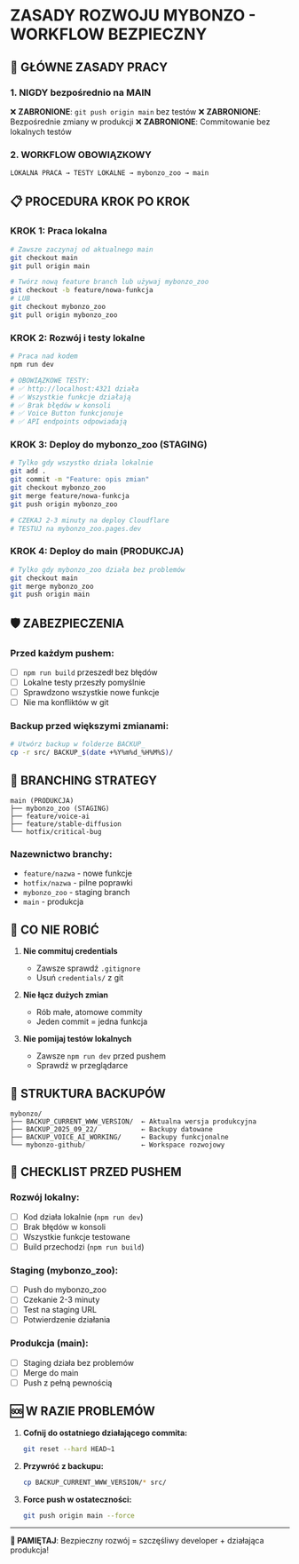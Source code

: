 # ZASADY ROZWOJU MYBONZO - WORKFLOW BEZPIECZNY

## 🚨 GŁÓWNE ZASADY PRACY

### 1. NIGDY bezpośrednio na MAIN
❌ **ZABRONIONE**: `git push origin main` bez testów
❌ **ZABRONIONE**: Bezpośrednie zmiany w produkcji
❌ **ZABRONIONE**: Commitowanie bez lokalnych testów

### 2. WORKFLOW OBOWIĄZKOWY
```
LOKALNA PRACA → TESTY LOKALNE → mybonzo_zoo → main
```

## 📋 PROCEDURA KROK PO KROK

### KROK 1: Praca lokalna
```bash
# Zawsze zaczynaj od aktualnego main
git checkout main
git pull origin main

# Twórz nową feature branch lub używaj mybonzo_zoo
git checkout -b feature/nowa-funkcja
# LUB
git checkout mybonzo_zoo
git pull origin mybonzo_zoo
```

### KROK 2: Rozwój i testy lokalne
```bash
# Praca nad kodem
npm run dev

# OBOWIĄZKOWE TESTY:
# ✅ http://localhost:4321 działa
# ✅ Wszystkie funkcje działają
# ✅ Brak błędów w konsoli
# ✅ Voice Button funkcjonuje
# ✅ API endpoints odpowiadają
```

### KROK 3: Deploy do mybonzo_zoo (STAGING)
```bash
# Tylko gdy wszystko działa lokalnie
git add .
git commit -m "Feature: opis zmian"
git checkout mybonzo_zoo
git merge feature/nowa-funkcja
git push origin mybonzo_zoo

# CZEKAJ 2-3 minuty na deploy Cloudflare
# TESTUJ na mybonzo_zoo.pages.dev
```

### KROK 4: Deploy do main (PRODUKCJA)
```bash
# Tylko gdy mybonzo_zoo działa bez problemów
git checkout main
git merge mybonzo_zoo
git push origin main
```

## 🛡️ ZABEZPIECZENIA

### Przed każdym pushem:
- [ ] `npm run build` przeszedł bez błędów
- [ ] Lokalne testy przeszły pomyślnie
- [ ] Sprawdzono wszystkie nowe funkcje
- [ ] Nie ma konfliktów w git

### Backup przed większymi zmianami:
```bash
# Utwórz backup w folderze BACKUP_
cp -r src/ BACKUP_$(date +%Y%m%d_%H%M%S)/
```

## 🔄 BRANCHING STRATEGY

```
main (PRODUKCJA)
├── mybonzo_zoo (STAGING)
├── feature/voice-ai
├── feature/stable-diffusion
└── hotfix/critical-bug
```

### Nazewnictwo branchy:
- `feature/nazwa` - nowe funkcje
- `hotfix/nazwa` - pilne poprawki
- `mybonzo_zoo` - staging branch
- `main` - produkcja

## 🚫 CO NIE ROBIĆ

1. **Nie commituj credentials**
   - Zawsze sprawdź `.gitignore`
   - Usuń `credentials/` z git

2. **Nie łącz dużych zmian**
   - Rób małe, atomowe commity
   - Jeden commit = jedna funkcja

3. **Nie pomijaj testów lokalnych**
   - Zawsze `npm run dev` przed pushem
   - Sprawdź w przeglądarce

## 📁 STRUKTURA BACKUPÓW

```
mybonzo/
├── BACKUP_CURRENT_WWW_VERSION/  ← Aktualna wersja produkcyjna
├── BACKUP_2025_09_22/           ← Backupy datowane
├── BACKUP_VOICE_AI_WORKING/     ← Backupy funkcjonalne
└── mybonzo-github/              ← Workspace rozwojowy
```

## 🎯 CHECKLIST PRZED PUSHEM

### Rozwój lokalny:
- [ ] Kod działa lokalnie (`npm run dev`)
- [ ] Brak błędów w konsoli
- [ ] Wszystkie funkcje testowane
- [ ] Build przechodzi (`npm run build`)

### Staging (mybonzo_zoo):
- [ ] Push do mybonzo_zoo
- [ ] Czekanie 2-3 minuty
- [ ] Test na staging URL
- [ ] Potwierdzenie działania

### Produkcja (main):
- [ ] Staging działa bez problemów
- [ ] Merge do main
- [ ] Push z pełną pewnością

## 🆘 W RAZIE PROBLEMÓW

1. **Cofnij do ostatniego działającego commita:**
   ```bash
   git reset --hard HEAD~1
   ```

2. **Przywróć z backupu:**
   ```bash
   cp BACKUP_CURRENT_WWW_VERSION/* src/
   ```

3. **Force push w ostateczności:**
   ```bash
   git push origin main --force
   ```

---
**📌 PAMIĘTAJ**: Bezpieczny rozwój = szczęśliwy developer + działająca produkcja!